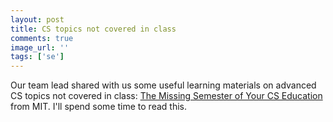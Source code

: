```yaml
---
layout: post
title: CS topics not covered in class
comments: true
image_url: ''
tags: ['se']
---
```


Our team lead shared with us some useful learning materials on advanced CS topics not covered in class: [The Missing Semester of Your CS Education](https://missing.csail.mit.edu) from MIT. I'll spend some time to read this.
